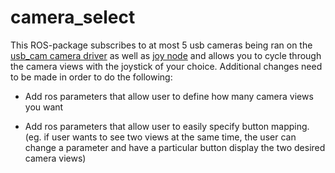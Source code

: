 # camera_select

This ROS-package subscribes to at most 5 usb cameras being ran on the [usb_cam camera driver](http://wiki.ros.org/usb_cam) as well as [joy node](wiki.ros.org/joy) and allows you to cycle through the camera views with the joystick of your choice. Additional changes need to be made in order to do the following:

* Add ros parameters that allow user to define how many camera views you want

* Add ros parameters that allow user to easily specify button mapping. (eg. if user wants to see two views at the same time, the user can change a parameter and have a particular button display the two desired camera views)
